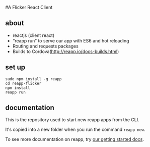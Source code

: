 #A Flicker React Client

## about
- reactjs (client react)
- “reapp run” to serve our app with ES6 and hot reloading
- Routing and requests packages
- Builds to Cordova(http://reapp.io/docs-builds.html)

## set up
```shellscript
sudo npm install -g reapp
cd reapp-flicker
npm install
reapp run
```

## documentation
This is the repository used to start new reapp apps from the CLI.

It's copied into a new folder when you run the command `reapp new`.

To see more documentation on reapp, try [our getting started docs](http://reapp.io/start.html).
